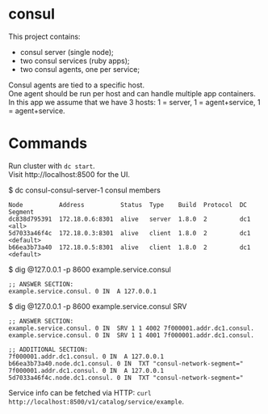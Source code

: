 # consul

This project contains:
- consul server (single node);
- two consul services (ruby apps);
- two consul agents, one per service;

Consul agents are tied to a specific host.<br/>
One agent should be run per host and can handle multiple app containers.<br/>
In this app we assume that we have 3 hosts: 1 = server, 1 = agent+service, 1 = agent+service.

# Commands

Run cluster with `dc start`.<br/>
Visit http://localhost:8500 for the UI.

$ dc consul-consul-server-1 consul members
```
Node          Address          Status  Type    Build  Protocol  DC   Segment
dc838d795391  172.18.0.6:8301  alive   server  1.8.0  2         dc1  <all>
5d7033a46f4c  172.18.0.3:8301  alive   client  1.8.0  2         dc1  <default>
b66ea3b73a40  172.18.0.5:8301  alive   client  1.8.0  2         dc1  <default>
```

$ dig @127.0.0.1 -p 8600 example.service.consul
```
;; ANSWER SECTION:
example.service.consul. 0 IN  A 127.0.0.1
```

$ dig @127.0.0.1 -p 8600 example.service.consul SRV
```
;; ANSWER SECTION:
example.service.consul. 0 IN  SRV 1 1 4002 7f000001.addr.dc1.consul.
example.service.consul. 0 IN  SRV 1 1 4001 7f000001.addr.dc1.consul.

;; ADDITIONAL SECTION:
7f000001.addr.dc1.consul. 0 IN  A 127.0.0.1
b66ea3b73a40.node.dc1.consul. 0 IN  TXT "consul-network-segment="
7f000001.addr.dc1.consul. 0 IN  A 127.0.0.1
5d7033a46f4c.node.dc1.consul. 0 IN  TXT "consul-network-segment="
```

Service info can be fetched via HTTP: `curl http://localhost:8500/v1/catalog/service/example`.
